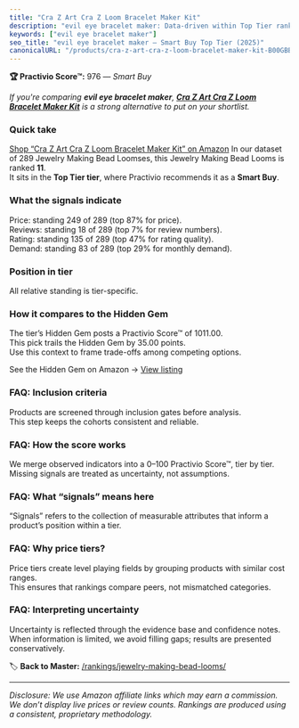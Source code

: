 ```yaml
---
title: "Cra Z Art Cra Z Loom Bracelet Maker Kit"
description: "evil eye bracelet maker: Data-driven within Top Tier ranking using the Practivio Score™. Positioned by quality, value, demand, findability, momentum."
keywords: ["evil eye bracelet maker"]
seo_title: "evil eye bracelet maker — Smart Buy Top Tier (2025)"
canonicalURL: "/products/cra-z-art-cra-z-loom-bracelet-maker-kit-B00GBBRW76/"
---
```


**🏆 Practivio Score™:** 976 — _Smart Buy_


*If you're comparing **evil eye bracelet maker**, **[Cra Z Art Cra Z Loom Bracelet Maker Kit](https://www.amazon.com/dp/B00GBBRW76?tag=practivio-20)** is a strong alternative to put on your shortlist.*
### Quick take
[Shop “Cra Z Art Cra Z Loom Bracelet Maker Kit” on Amazon](https://www.amazon.com/dp/B00GBBRW76?tag=practivio-20)
In our dataset of 289 Jewelry Making Bead Loomses, this Jewelry Making Bead Looms is ranked **11**.  
It sits in the **Top Tier tier**, where Practivio recommends it as a **Smart Buy**.

### What the signals indicate
Price: standing 249 of 289 (top 87% for price).  
Reviews: standing 18 of 289 (top 7% for review numbers).  
Rating: standing 135 of 289 (top 47% for rating quality).  
Demand: standing 83 of 289 (top 29% for monthly demand).

### Position in tier
All relative standing is tier-specific.

### How it compares to the Hidden Gem
The tier’s Hidden Gem posts a Practivio Score™ of 1011.00.  
This pick trails the Hidden Gem by 35.00 points.  
Use this context to frame trade-offs among competing options.  

See the Hidden Gem on Amazon → [View listing](https://www.amazon.com/dp/B00GIIZ8CI?tag=practivio-20)

### FAQ: Inclusion criteria
Products are screened through inclusion gates before analysis.  
This step keeps the cohorts consistent and reliable.

### FAQ: How the score works
We merge observed indicators into a 0–100 Practivio Score™, tier by tier.  
Missing signals are treated as uncertainty, not assumptions.

### FAQ: What “signals” means here
“Signals” refers to the collection of measurable attributes that inform a product’s position within a tier.

### FAQ: Why price tiers?
Price tiers create level playing fields by grouping products with similar cost ranges.  
This ensures that rankings compare peers, not mismatched categories.

### FAQ: Interpreting uncertainty
Uncertainty is reflected through the evidence base and confidence notes.  
When information is limited, we avoid filling gaps; results are presented conservatively.


🏷️ **Back to Master:** [/rankings/jewelry-making-bead-looms/](/rankings/jewelry-making-bead-looms/)

---
_Disclosure: We use Amazon affiliate links which may earn a commission. We don’t display live prices or review counts. Rankings are produced using a consistent, proprietary methodology._
